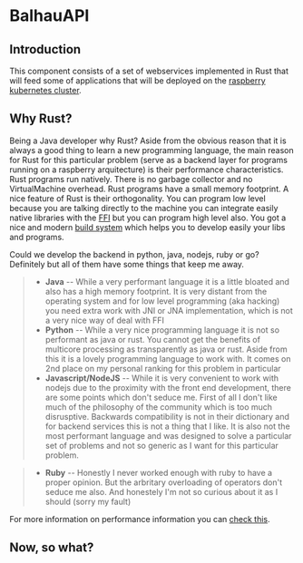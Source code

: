 # BalhauAPI

## Introduction 

This component consists of a set of webservices implemented in Rust that will feed some of applications that will be deployed on the [raspberry kubernetes cluster](https://github.com/balhau/kuber). 

## Why Rust?

Being a Java developer why Rust? Aside from the obvious reason that it is always a good thing to learn a new programming language, the main reason for Rust for this particular problem (serve as a backend layer for programs running on a raspberry arquitecture) is their performance characteristics. Rust programs run natively. There is no garbage collector and no VirtualMachine overhead. Rust programs have a small memory footprint. A nice feature of Rust is their orthogonality. You can program low level because you are talking directly to the machine you can integrate easily native libraries with the [FFI](https://doc.rust-lang.org/book/first-edition/ffi.html) but you can program high level also. You got a nice and modern [build system](https://github.com/rust-lang/cargo) which helps you to develop easily your libs and programs. 

Could we develop the backend in python, java, nodejs, ruby or go? Definitely but all of them have some things that keep me away.

> * **Java** -- While a very performant language it is a little bloated and also has a high memory footprint. It is very distant from the operating system and for low level programming (aka hacking) you need extra work with JNI or JNA implementation, which is not a very nice way of deal with FFI
> * **Python** -- While a very nice programming language it is not so performant as java or rust. You cannot get the benefits of multicore processing as transparently as java or rust. Aside from this it is a lovely programming language to work with. It comes on 2nd place on my personal ranking for this problem in particular
> * **Javascript/NodeJS** -- While it is very convenient to work with nodejs due to the proximity with the front end development, there are some points which don't seduce me. First of all I don't like much of the philosophy of the community which is too much disrusptive. Backwards compatibility is not in their dictionary and for backend services this is not a thing that I like. It is also not the most performant language and was designed to solve a particular set of problems and not so generic as I want for this particular problem.

> * **Ruby** -- Honestly I never worked enough with ruby to have a proper opinion. But the arbritary overloading of operators don't seduce me also. And honestely I'm not so curious about it as I should (sorry my fault)

For more information on performance information you can [check this](http://benchmarksgame.alioth.debian.org/u64q/rust.html).


## Now, so what?

